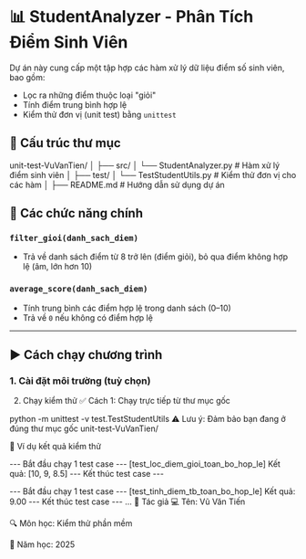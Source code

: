 # 📊 StudentAnalyzer - Phân Tích Điểm Sinh Viên

Dự án này cung cấp một tập hợp các hàm xử lý dữ liệu điểm số sinh viên, bao gồm:
- Lọc ra những điểm thuộc loại "giỏi"
- Tính điểm trung bình hợp lệ
- Kiểm thử đơn vị (unit test) bằng `unittest`

## 📁 Cấu trúc thư mục

unit-test-VuVanTien/
│
├── src/
│ └── StudentAnalyzer.py # Hàm xử lý điểm sinh viên
│
├── test/
│ └── TestStudentUtils.py # Kiểm thử đơn vị cho các hàm
│
├── README.md # Hướng dẫn sử dụng dự án


## 🧪 Các chức năng chính

### `filter_gioi(danh_sach_diem)`
- Trả về danh sách điểm từ 8 trở lên (điểm giỏi), bỏ qua điểm không hợp lệ (âm, lớn hơn 10)

### `average_score(danh_sach_diem)`
- Tính trung bình các điểm hợp lệ trong danh sách (0–10)
- Trả về `0` nếu không có điểm hợp lệ

---

## ▶️ Cách chạy chương trình

### 1. Cài đặt môi trường (tuỳ chọn)

2. Chạy kiểm thử
✅ Cách 1: Chạy trực tiếp từ thư mục gốc

python -m unittest -v test.TestStudentUtils
⚠️ Lưu ý: Đảm bảo bạn đang ở đúng thư mục gốc unit-test-VuVanTien/

📌 Ví dụ kết quả kiểm thử

--- Bắt đầu chạy 1 test case ---
[test_loc_diem_gioi_toan_bo_hop_le] Kết quả: [10, 9, 8.5]
--- Kết thúc test case ---

--- Bắt đầu chạy 1 test case ---
[test_tinh_diem_tb_toan_bo_hop_le] Kết quả: 9.00
--- Kết thúc test case ---
...
📃 Tác giả
💻 Tên: Vũ Văn Tiến

🔍 Môn học: Kiểm thử phần mềm

📅 Năm học: 2025

